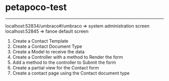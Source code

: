 # petapoco-test

------

localhost:52834/umbraco#/umbraco  => system administration screen
localhost:52845 => fanoe default screen

1. Create a Contact Template
2. Create a Contact Document Type
3. Create a Model to receive the data
4. Create a Controller with a method to Render the form
5. Add a method to the controller to Submit the form
6. Create a partial view for the Contact form
7. Create a contact page using the Contact document type

